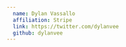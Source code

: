 ```yaml
---
  name: Dylan Vassallo
  affiliation: Stripe
  link: https://twitter.com/dylanvee
  github: dylanvee
---
```

